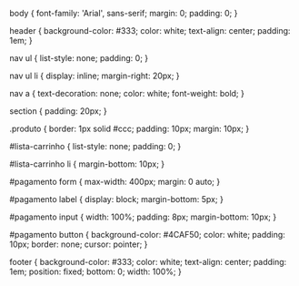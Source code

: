 body {
    font-family: 'Arial', sans-serif;
    margin: 0;
    padding: 0;
}

header {
    background-color: #333;
    color: white;
    text-align: center;
    padding: 1em;
}

nav ul {
    list-style: none;
    padding: 0;
}

nav ul li {
    display: inline;
    margin-right: 20px;
}

nav a {
    text-decoration: none;
    color: white;
    font-weight: bold;
}

section {
    padding: 20px;
}

.produto {
    border: 1px solid #ccc;
    padding: 10px;
    margin: 10px;
}

#lista-carrinho {
    list-style: none;
    padding: 0;
}

#lista-carrinho li {
    margin-bottom: 10px;
}

#pagamento form {
    max-width: 400px;
    margin: 0 auto;
}

#pagamento label {
    display: block;
    margin-bottom: 5px;
}

#pagamento input {
    width: 100%;
    padding: 8px;
    margin-bottom: 10px;
}

#pagamento button {
    background-color: #4CAF50;
    color: white;
    padding: 10px;
    border: none;
    cursor: pointer;
}

footer {
    background-color: #333;
    color: white;
    text-align: center;
    padding: 1em;
    position: fixed;
    bottom: 0;
    width: 100%;
}
